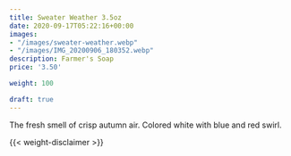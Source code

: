 ```yaml
---
title: Sweater Weather 3.5oz
date: 2020-09-17T05:22:16+00:00
images:
- "/images/sweater-weather.webp"
- "/images/IMG_20200906_180352.webp"
description: Farmer's Soap
price: '3.50'

weight: 100

draft: true
---
```

The fresh smell of crisp autumn air. Colored white with blue and red swirl.




{{< weight-disclaimer >}}